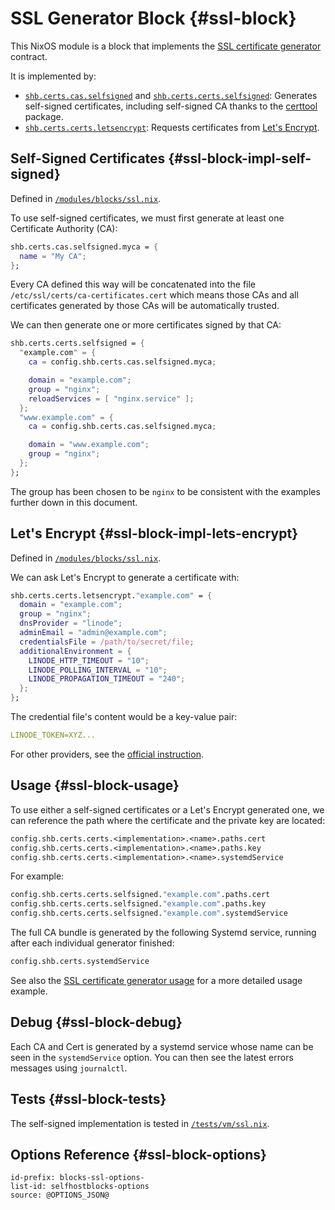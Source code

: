 # SSL Generator Block {#ssl-block}

This NixOS module is a block that implements the [SSL certificate generator](contracts-ssl.html) contract.

It is implemented by:
- [`shb.certs.cas.selfsigned`][10] and [`shb.certs.certs.selfsigned`][11]: Generates self-signed certificates,
  including self-signed CA thanks to the [certtool][1] package.
- [`shb.certs.certs.letsencrypt`][12]: Requests certificates from [Let's Encrypt][2].

[1]: https://search.nixos.org/packages?channel=23.11&show=gnutls&from=0&size=50&sort=relevance&type=packages&query=certtool
[2]: https://letsencrypt.org/

[10]: blocks-ssl.html#blocks-ssl-options-shb.certs.cas.selfsigned
[11]: blocks-ssl.html#blocks-ssl-options-shb.certs.certs.selfsigned
[12]: blocks-ssl.html#blocks-ssl-options-shb.certs.certs.letsencrypt

## Self-Signed Certificates {#ssl-block-impl-self-signed}

Defined in [`/modules/blocks/ssl.nix`](@REPO@/modules/blocks/ssl.nix).

To use self-signed certificates, we must first generate at least one Certificate Authority (CA):

```nix
shb.certs.cas.selfsigned.myca = {
  name = "My CA";
};
```

Every CA defined this way will be concatenated into the file `/etc/ssl/certs/ca-certificates.cert`
which means those CAs and all certificates generated by those CAs will be automatically trusted.

We can then generate one or more certificates signed by that CA:

```nix
shb.certs.certs.selfsigned = {
  "example.com" = {
    ca = config.shb.certs.cas.selfsigned.myca;

    domain = "example.com";
    group = "nginx";
    reloadServices = [ "nginx.service" ];
  };
  "www.example.com" = {
    ca = config.shb.certs.cas.selfsigned.myca;

    domain = "www.example.com";
    group = "nginx";
  };
};
```

The group has been chosen to be `nginx` to be consistent with the examples further down in this
document.

## Let's Encrypt {#ssl-block-impl-lets-encrypt}

Defined in [`/modules/blocks/ssl.nix`](@REPO@/modules/blocks/ssl.nix).

We can ask Let's Encrypt to generate a certificate with:

```nix
shb.certs.certs.letsencrypt."example.com" = {
  domain = "example.com";
  group = "nginx";
  dnsProvider = "linode";
  adminEmail = "admin@example.com";
  credentialsFile = /path/to/secret/file;
  additionalEnvironment = {
    LINODE_HTTP_TIMEOUT = "10";
    LINODE_POLLING_INTERVAL = "10";
    LINODE_PROPAGATION_TIMEOUT = "240";
  };
};
```

The credential file's content would be a key-value pair:

```yaml
LINODE_TOKEN=XYZ...
```

For other providers, see the [official instruction](https://go-acme.github.io/lego/dns/).

## Usage {#ssl-block-usage}

To use either a self-signed certificates or a Let's Encrypt generated one, we can reference the path
where the certificate and the private key are located:

```nix
config.shb.certs.certs.<implementation>.<name>.paths.cert
config.shb.certs.certs.<implementation>.<name>.paths.key
config.shb.certs.certs.<implementation>.<name>.systemdService
```

For example:

```nix
config.shb.certs.certs.selfsigned."example.com".paths.cert
config.shb.certs.certs.selfsigned."example.com".paths.key
config.shb.certs.certs.selfsigned."example.com".systemdService
```

The full CA bundle is generated by the following Systemd service, running after each individual
generator finished:

```nix
config.shb.certs.systemdService
```

See also the [SSL certificate generator usage](contracts-ssl.html#ssl-contract-usage) for a more detailed usage
example.

## Debug {#ssl-block-debug}

Each CA and Cert is generated by a systemd service whose name can be seen in the `systemdService`
option. You can then see the latest errors messages using `journalctl`.

## Tests {#ssl-block-tests}

The self-signed implementation is tested in [`/tests/vm/ssl.nix`](@REPO@/tests/vm/ssl.nix).

## Options Reference {#ssl-block-options}

```{=include=} options
id-prefix: blocks-ssl-options-
list-id: selfhostblocks-options
source: @OPTIONS_JSON@
```
